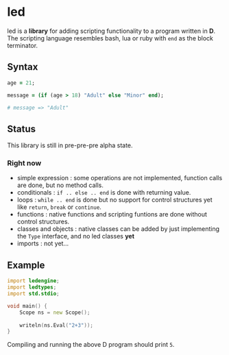 # led

led is a **library** for adding scripting functionality to a program written in **D**.
The scripting language resembles bash, lua or ruby with `end` as the block terminator.

## Syntax

```ruby
age = 21;

message = (if (age > 18) "Adult" else "Minor" end);

# message => "Adult"
```

## Status

This library is still in pre-pre-pre alpha state.

### Right now
 + simple expression : some operations are not implemented, function calls are done, but no method calls.
 + conditionals : `if .. else .. end` is done with returning value.
 + loops : `while .. end` is done but no support for control structures yet like `return`, `break` or `continue`.
 + functions : native functions and scripting funtions are done without control structures.
 + classes and objects : native classes can be added by just implementing the `Type` interface, and no led classes **yet**
 + imports : not yet...

## Example

```d
import ledengine;
import ledtypes;
import std.stdio;

void main() {
    Scope ns = new Scope();
    
    writeln(ns.Eval("2+3"));
}
```

Compiling and running the above D program should print `5`.
